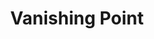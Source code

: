 ---
title: "Vanishing Point"
year: 1971
rating: 4
stars: "★★★★"
rewatched: false
permalink: "vanishing-point"
watched_on: 2024-03-25
---
